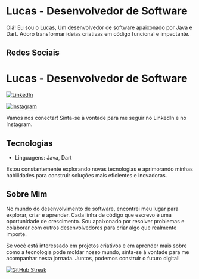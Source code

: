 # Lucas - Desenvolvedor de Software

Olá! Eu sou o Lucas, Um desenvolvedor de software apaixonado por Java e Dart. Adoro transformar ideias criativas em código funcional e impactante.

## Redes Sociais

# Lucas - Desenvolvedor de Software

[![LinkedIn](https://img.shields.io/badge/LinkedIn-blue?style=for-the-badge&logo=linkedin)](https://www.linkedin.com/in/lucas021/)

[![Instagram](https://img.shields.io/badge/Instagram-purple?style=for-the-badge&logo=instagram)](https://www.instagram.com/crflucas021_/)


Vamos nos conectar! Sinta-se à vontade para me seguir no LinkedIn e no Instagram.

## Tecnologias

- Linguagens: Java, Dart

Estou constantemente explorando novas tecnologias e aprimorando minhas habilidades para construir soluções mais eficientes e inovadoras.

## Sobre Mim

No mundo do desenvolvimento de software, encontrei meu lugar para explorar, criar e aprender. Cada linha de código que escrevo é uma oportunidade de crescimento. Sou apaixonado por resolver problemas e colaborar com outros desenvolvedores para criar algo que realmente importe.

Se você está interessado em projetos criativos e em aprender mais sobre como a tecnologia pode moldar nosso mundo, sinta-se à vontade para me acompanhar nesta jornada. Juntos, podemos construir o futuro digital!

[![GitHub Streak](https://streak-stats.demolab.com?user=LucasStudyTech&theme=dracula&hide_border=falso&border_radius=4&card_width=496)](https://git.io/LucasStudyTech)

